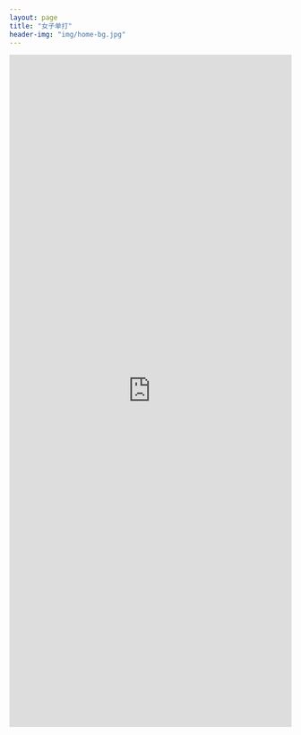```yaml
---
layout: page
title: "女子单打"
header-img: "img/home-bg.jpg"
---
```


<iframe src="https://challonge.com/actc2023_sw/module" width="100%" height="1200" frameborder="0" scrolling="auto" allowtransparency="true"></iframe>
